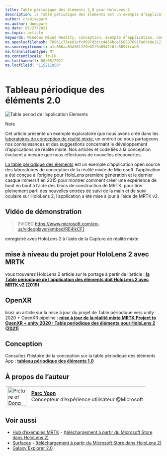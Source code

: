 ```yaml
---
title: Table périodique des éléments 2,0 pour HoloLens 2
description: la Table périodique des éléments est un exemple d’application mis à jour pour le suivi de la main et le suivi oculaire entièrement articulés de HoloLens 2.
author: cre8ivepark
ms.author: dongpark
ms.date: 07/27/2021
ms.topic: article
keywords: Windows Mixed Reality, conception, exemple d’application, contrôles, MRTK, Shared Computer Toolkit de réalité mixte, unity, exemples d’applications, exemples d’applications, open source, Microsoft Store, HoloLens, casque de réalité mixte, casque de réalité Windows mixte, casque de réalité virtuelle, OpenXR, XR open, unity
ms.openlocfilehash: 78961c73ee01efcd097d2dcc4456bce156287691fa6dc8e2121c817e4812bfac
ms.sourcegitcommit: a1c086aa83d381129e62f9d8942f0fc889ffcab0
ms.translationtype: MT
ms.contentlocale: fr-FR
ms.lasthandoff: 08/05/2021
ms.locfileid: "115211850"
---
```

# <a name="periodic-table-of-the-elements-20"></a>Tableau périodique des éléments 2.0
![Table period de l’application Elements](../images/MRDL_PeriodicTable.jpg)

>[!NOTE]
>Cet article présente un exemple exploratoire que nous avons créé dans les [laboratoires de conception de réalité mixte](https://github.com/Microsoft/MRDesignLabs_Unity), un endroit où nous partageons nos connaissances et des suggestions concernant le développement d’applications de réalité mixte. Nos articles et code liés à la conception évoluent à mesure que nous effectuons de nouvelles découvertes.

[La table périodique des éléments](https://github.com/Microsoft/MRDesignLabs_Unity_PeriodicTable) est un exemple d’application open source des laboratoires de conception de la réalité mixte de Microsoft. l’application a été conçue à l’origine pour HoloLens première génération et le dernier casque immersif en 2015 pour montrer comment créer une expérience de bout en bout à l’aide des blocs de construction de MRTK. pour tirer pleinement parti des nouvelles entrées de suivi de la main et de suivi oculaire sur HoloLens 2, l’application a été mise à jour à l’aide de MRTK v2. 

## <a name="demo-video"></a>Vidéo de démonstration 
> [!VIDEO https://www.microsoft.com/en-us/videoplayer/embed/RE4IkCF]

enregistré avec HoloLens 2 à l’aide de la Capture de réalité mixte


## <a name="upgrading-the-project-for-hololens-2-with-mrtk"></a>mise à niveau du projet pour HoloLens 2 avec MRTK
vous trouverez HoloLens 2 article sur le portage à partir de l’article : <a href="https://dongyoonpark.medium.com/bringing-the-periodic-table-of-the-elements-app-to-hololens-2-with-mrtk-v2-a6e3d8362158" target="_blank"> **la Table périodique de l’application des éléments doit HoloLens 2 avec MRTK v2 (2019)**</a>

## <a name="openxr"></a>OpenXR 
lisez un article sur la mise à jour du projet de Table périodique vers unity 2020 + OpenXR pipeline : <a href="https://dongyoonpark.medium.com/updating-mrtk-mixed-reality-project-to-openxr-unity-2020-periodic-table-of-the-elements-4cf55b0479a4" target="_blank"> **mise à jour de la réalité mixte MRTK Project to OpenXR + unity 2020 : Table periodique des éléments pour HoloLens 2 (2021)**</a>

## <a name="design-story"></a>Conception 
Consultez l’histoire de la conception sur la table périodique des éléments App : [ **tableau périodique des éléments 1,0**](periodic-table-of-the-elements.md)

## <a name="about-the-author"></a>À propos de l’auteur

<table style="border-collapse:collapse" padding-left="0px">
<tr>
<td style="border-style: none" width="60px"><img alt="Picture of Dong Yoon Park" width="60" height="60" src="images/dongyoonpark.jpg"></td>
<td style="border-style: none"><a href="http://dongyoonpark.com" target="_blank"><b>Parc Yoon</b></a><br>Concepteur d’expérience utilisateur @Microsoft</td>
</tr>
</table>

## <a name="see-also"></a>Voir aussi

* [Hub d’exemples MRTK](/windows/mixed-reality/mrtk-unity/features/example-scenes/example-hub) - [(téléchargement à partir du Microsoft Store dans HoloLens 2)](https://www.microsoft.com/en-us/p/mrtk-examples-hub/9mv8c39l2sj4)
* [Surfaces](sampleapp-surfaces.md) - [(téléchargement à partir du Microsoft Store dans HoloLens 2)](https://www.microsoft.com/en-us/p/surfaces/9nvkpv3sk3x0)
* [Galaxy Explorer 2.0](galaxy-explorer-update.md)